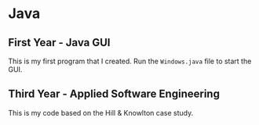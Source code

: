 # Java
## First Year - Java GUI
This is my first program that I created. Run the `Windows.java` file to start the GUI.

## Third Year - Applied Software Engineering
This is my code based on the Hill & Knowlton case study.
